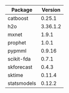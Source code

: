 | Package       | Version  |
|---------------|----------|
| catboost      | 0.25.1   | 
| h2o           | 3.36.1.2 |
| mxnet         | 1.9.1    |
| prophet       | 1.0.1    |
| pypmml        | 0.9.16   |
| scikit-fda    | 0.7.1    |
| skforecast    | 0.4.3    |
| sktime        | 0.11.4   |
| statsmodels   | 0.12.2   |
